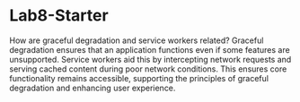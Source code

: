 # Lab8-Starter

How are graceful degradation and service workers related?
    Graceful degradation ensures that an application functions even if some features are unsupported. Service workers aid this by intercepting network requests and serving cached content during poor network conditions. This ensures core functionality remains accessible, supporting the principles of graceful degradation and enhancing user experience.


